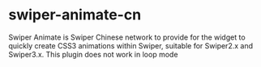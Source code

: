 # swiper-animate-cn
Swiper Animate is Swiper Chinese network to provide for the widget to quickly create CSS3 animations within Swiper, suitable for Swiper2.x and Swiper3.x. This plugin does not work in loop mode
